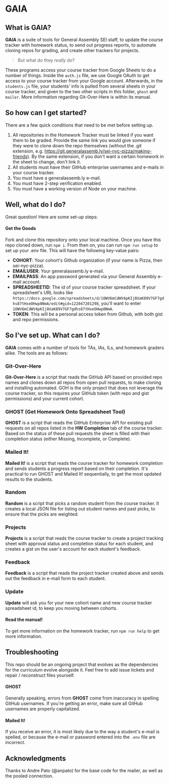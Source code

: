 # GAIA

## What is GAIA?

__GAIA__ is a suite of tools for General Assembly SEI staff, to update the course tracker with homework status, to send out progress reports, to automate cloning repos for grading, and create other trackers for projects.

> But what do they _really_ do?

These programs access your course tracker from Google Sheets to do a number of things. Inside the `auth.js` file, we use Google OAuth to get access to your course tracker from your Google account. Afterwards, in the `students.js` file, your students' info is pulled from several sheets in your course tracker, and given to the two other scripts in this folder, `ghost` and `mailer`. More information regarding Git-Over-Here is within its manual.

## So how can I get started?

There are a few quick conditions that need to be met before setting up.

1. All repositories in the Homework Tracker must be linked if you want them to be graded. Provide the same link you would give someone if they were to clone down the repo themselves (without the .git extension, e.g. https://git.generalassemb.ly/sei-nyc-pizza/making-friends). By the same extension, if you don't want a certain homework in the sheet to change, don't link it.
1. All students must have their GitHub enterprise usernames and e-mails in your course tracker.
1. You must have a generalassemb.ly e-mail.
1. You must have 2-step verification enabled.
1. You must have a working version of Node on your machine.

## Well, what do I do?

Great question! Here are some set-up steps:

#### Get the Goods

Fork and clone this repository onto your local machine. Once you have this repo cloned down, run `npm i`. From then on, you can run `npm run setup` to set up your .env file. This will have the following key-value pairs:
- __COHORT__: Your cohort's Github organization (if your name is Pizza, then sei-nyc-pizza).
- __EMAILUSER__: Your generalassemb.ly e-mail.
- __EMAILPASS__: An app password generated via your General Assembly e-mail account.
- __SPREADSHEETID__: The id of your course tracker spreadsheet. If your spreadsheet's URL looks like `https://docs.google.com/spreadsheets/d/1OWV6mCdWV4pKIj8UaK89V7GF7gdhs87tHxeOHwp0NmA/edit#gid=122047201298`, you'll want to enter `1OWV6mCdWV4pKIj8UaK89V7GF7gdhs87tHxeOHwp0NmA`.
- __TOKEN__: This will be a personal access token from Github, with both gist and repo permissions.

## So I've set up. What can I do?

__GAIA__ comes with a number of tools for TAs, IAs, ILs, and homework graders alike. The tools are as follows:

### Git-Over-Here

__Git-Over-Here__ is a script that reads the GitHub API based on provided repo names and clones down all repos from open pull requests, to make cloning and installing automated. GOH is the only project that does not leverage the course tracker, so this requires your GitHub token (with repo and gist permissions) and your current cohort.

### GHOST (Get Homework Onto Spreadsheet Tool)

__GHOST__ is a script that reads the GitHub Enterprise API for existing pull requests on all repos listed in the __HW Completion__ tab of the course tracker. Based on the status of these pull requests the sheet is filled with their completion status (either Missing, Incomplete, or Complete).

### Mailed It!

__Mailed It!__ is a script that reads the course tracker for homework completion and sends students a progress report based on their completion. It's practical to run GHOST and Mailed It! sequentially, to get the most updated results to the students.

### Random

__Random__ is a script that picks a random student from the course tracker. It creates a local JSON file for listing out student names and past picks, to ensure that the picks are weighted.

### Projects

__Projects__ is a script that reads the course tracker to create a project tracking sheet with approval status and completion status for each student, and creates a gist on the user's account for each student's feedback.

### Feedback

__Feedback__ is a script that reads the project tracker created above and sends out the feedback in e-mail form to each student.

### Update

__Update__ will ask you for your new cohort name and new course tracker spreadsheet id, to keep you moving between cohorts.

#### Read the manual!

To get more information on the homework tracker, run `npm run help` to get more information.

## Troubleshooting

This repo should be an ongoing project that evolves as the dependencies for the curriculum evolve alongside it. Feel free to add issue tickets and repair / reconstruct files yourself.

#### GHOST

Generally speaking, errors from __GHOST__ come from inaccuracy in spelling GitHub usernames. If you're getting an error, make sure all GitHub usernames are properly capitalized.

#### Mailed It!

If you receive an error, it is most likely due to the way a student's e-mail is spelled, or because the e-mail or password entered into the `.env` file are incorrect.

## Acknowledgments

Thanks to Andre Pato (@anpato) for the base code for the mailer, as well as the pooled connection.
